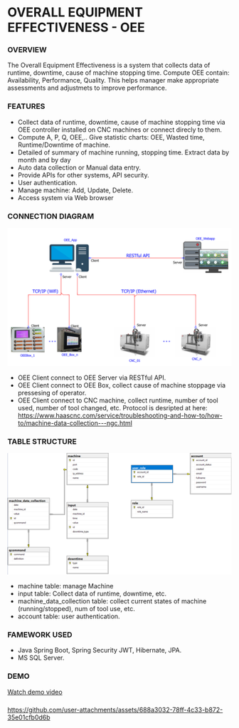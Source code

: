 # OVERALL EQUIPMENT EFFECTIVENESS - OEE

### OVERVIEW
The Overall Equipment Effectiveness is a system that collects data of runtime, downtime, cause of machine stopping time. Compute OEE contain: Availability, Performance, Quality. This helps manager make appropriate assessments and adjustmets to improve performance.

### FEATURES
- Collect data of runtime, downtime, cause of machine stopping time via OEE controller installed on CNC machines or connect direcly to them.
- Compute A, P, Q, OEE,.. Give statistic charts: OEE, Wasted time, Runtime/Downtime of machine.
- Detailed of summary of machine running, stopping time. Extract data by month and by day
- Auto data collection or Manual data entry.
- Provide APIs for other systems, API security.
- User authentication.
- Manage machine: Add, Update, Delete.
- Access system via Web browser

### CONNECTION DIAGRAM
![overall equipment effectiveness](/assets/oee_diagram.PNG)

- OEE Client connect to OEE Server via RESTful API.
- OEE Client connect to OEE Box, collect cause of machine stoppage via pressesing of operator.
- OEE Client connect to CNC machine, collect runtime, number of tool used, number of tool changed, etc. Protocol is desripted at here:
https://www.haascnc.com/service/troubleshooting-and-how-to/how-to/machine-data-collection---ngc.html

### TABLE STRUCTURE
![overall equipment effectiveness](/assets/table_structure.png)

- machine table: manage Machine
- input table: Collect data of runtime, downtime, etc.
- machine_data_collection table: collect current states of machine (running/stopped), num of tool use, etc.
- account table: user authentication.

### FAMEWORK USED
- Java Spring Boot, Spring Security JWT, Hibernate, JPA.
- MS SQL Server.

### DEMO
[Watch demo video](./assets/oee_webapp.mp4)
###
https://github.com/user-attachments/assets/688a3032-78ff-4c33-b872-35e01cfb0d6b
